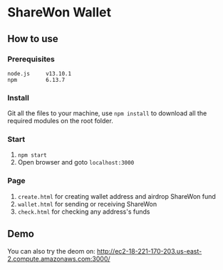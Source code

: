 # ShareWon Wallet

## How to use
### Prerequisites
```
node.js     v13.10.1
npm         6.13.7
```

### Install
Git all the files to your machine, use ``npm install`` to download all the required modules on the root folder.

### Start
1. ``npm start``
2. Open browser and goto ``localhost:3000``

### Page
1. ``create.html`` for creating wallet address and airdrop ShareWon fund
2. ``wallet.html`` for sending or receiving ShareWon
3. ``check.html`` for checking any address's funds

## Demo
You can also try the deom on:
http://ec2-18-221-170-203.us-east-2.compute.amazonaws.com:3000/